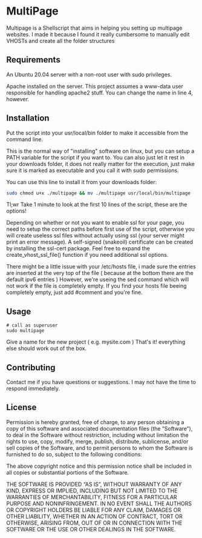 # MultiPage

Multipage is a Shellscript that aims in helping you setting up multipage websites.
I made it because I found it really cumbersome to manually edit VHOSTs and create
all the folder structures

## Requirements

An Ubuntu 20.04 server with a non-root user with sudo privileges. 

Apache installed on the server. This project assumes a www-data user responsible for 
handling apache2 stuff. You can change the name in line 4, however.


## Installation

Put the script into your usr/local/bin folder to make it accessible from the command line.

This is the normal way of "installing" software on linux, but you can setup a PATH variable for the script if you want to. 
You can also just let it rest in your downloads folder, it does not really matter for the execution, just make sure it is
marked as executable and you call it with sudo permissions.

You can use this line to install it from your downloads folder:
```bash
sudo chmod u+x ./multipage && mv ./multipage usr/local/bin/multipage
```

Tl;wr
Take 1 minute to look at the first 10 lines of the script, these are the options!

Depending on whether or not you want to enable ssl for your page, you need to setup
the correct paths before first use of the script, otherwise you will create useless
ssl files without actually using ssl (your server might print an error message).
A self-signed (snakeoil) certificate can be created by installing the ssl-cert package.
Feel free to expand the create_vhost_ssl_file() function if you need additional ssl options.

There might be a little issue with your /etc/hosts file, i made sure the entries are inserted
at the very top of the file ( because at the bottom there are the default ipv6 entries )
However, we're useing the sed command which will not work if the file is completely empty.
If you find your hosts file beeing completely empty, just add #comment and you're fine.

## Usage

```shell
# call as superuser
sudo multipage
```
Give a name for the new project ( e.g. mysite.com )
That's it! everything else should work out of the box.

## Contributing

Contact me if you have questions or suggestions.
I may not have the time to respond immediately.

## License

Permission is hereby granted, free of charge, to any person obtaining a copy of this software and associated documentation files (the “Software”), to deal in the Software without restriction, including without limitation the rights to use, copy, modify, merge, publish, distribute, sublicense, and/or sell copies of the Software, and to permit persons to whom the Software is furnished to do so, subject to the following conditions:

The above copyright notice and this permission notice shall be included in all copies or substantial portions of the Software.

THE SOFTWARE IS PROVIDED “AS IS”, WITHOUT WARRANTY OF ANY KIND, EXPRESS OR IMPLIED, INCLUDING BUT NOT LIMITED TO THE WARRANTIES OF MERCHANTABILITY, FITNESS FOR A PARTICULAR PURPOSE AND NONINFRINGEMENT. IN NO EVENT SHALL THE AUTHORS OR COPYRIGHT HOLDERS BE LIABLE FOR ANY CLAIM, DAMAGES OR OTHER LIABILITY, WHETHER IN AN ACTION OF CONTRACT, TORT OR OTHERWISE, ARISING FROM, OUT OF OR IN CONNECTION WITH THE SOFTWARE OR THE USE OR OTHER DEALINGS IN THE SOFTWARE.
